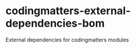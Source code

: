 # codingmatters-external-dependencies-bom
External dependencies for codingmatters modules















